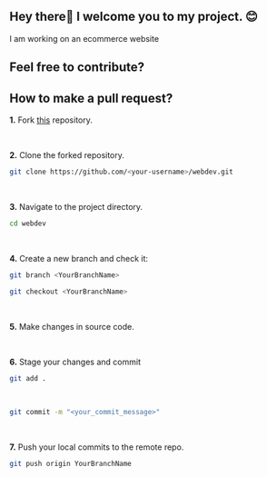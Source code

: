 ## Hey there:wave:  I welcome you to my project. 😊

I am working on an ecommerce website 

## Feel free  to contribute?


## How to make a pull request?

**1.** Fork [this](https://github.com/abhishek213-alb/Shoppersstop) repository.

<br> 

**2.** Clone the forked repository.
<br> 
```bash
git clone https://github.com/<your-username>/webdev.git
```

<br> 

**3.** Navigate to the project directory.
<br> 
```bash
cd webdev
```

<br> 

**4.** Create a new branch and check it:
<br> 
```bash
git branch <YourBranchName>
```
```bash
git checkout <YourBranchName>
```
<br> 

**5.** Make changes in source code.

<br> 

**6.** Stage your changes and commit
<br>

```bash
git add .
```
<br>

```bash
git commit -m "<your_commit_message>"
```

<br> 

**7.** Push your local commits to the remote repo.
<br> 
```bash
git push origin YourBranchName
```

<br> 
